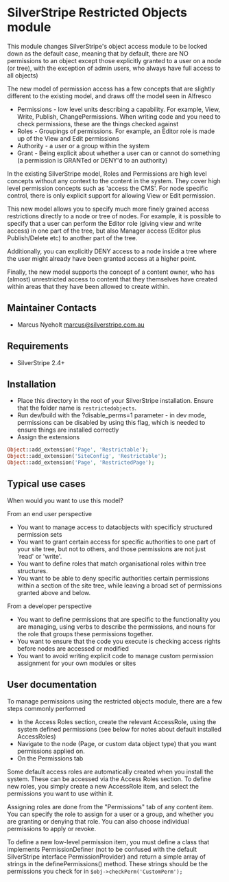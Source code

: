 # SilverStripe Restricted Objects module

This module changes SilverStripe's object access module to be locked down
as the default case, meaning that by default, there are NO permissions to
an object except those explicitly granted to a user on a node (or tree), with
the exception of admin users, who always have full access to all objects)

The new model of permission access has a few concepts that are slightly
different to the existing model, and draws off the model seen in Alfresco

* Permissions - low level units describing a capability. For example, View, 
  Write, Publish, ChangePermissions. When writing code and you need to check
  permissions, these are the things checked against
* Roles - Groupings of permissions. For example, an Editor role is made up 
  of the View and Edit permissions
* Authority - a user or a group within the system
* Grant - Being explicit about whether a user can or cannot do something 
  (a permission is GRANTed or DENY'd to an authority)

In the existing SilverStripe model, Roles and Permissions are high level 
concepts without any context to the content in the system. They cover
high level permission concepts such as 'access the CMS'. For node specific
control, there is only explicit support for allowing View or Edit permission. 

This new model allows you to specify
much more finely grained access restrictions directly to a node or tree of 
nodes. For example, it is possible to specify that a user can perform the 
Editor role (giving view and write access) in one part of the tree, but 
also Manager access (Editor plus Publish/Delete etc) to another part of the 
tree. 

Additionally, you can explicitly DENY access to a node inside a tree where
the user might already have been granted access at a higher point. 

Finally, the new model supports the concept of a content owner, who has
(almost) unrestricted access to content that they themselves have created 
within areas that they have been allowed to create within. 

## Maintainer Contacts
*  Marcus Nyeholt <marcus@silverstripe.com.au>

## Requirements
* SilverStripe 2.4+

## Installation

*  Place this directory in the root of your SilverStripe installation. Ensure
   that the folder name is `restrictedobjects`.
*  Run dev/build with the ?disable_perms=1 parameter - in dev mode, permissions
   can be disabled by using this flag, which is needed to ensure things are 
   installed correctly
* Assign the extensions
  
```php
Object::add_extension('Page', 'Restrictable');
Object::add_extension('SiteConfig', 'Restrictable');
Object::add_extension('Page', 'RestrictedPage');
```

## Typical use cases

When would you want to use this model?

From an end user perspective

* You want to manage access to dataobjects with specificly structured 
  permission sets
* You want to grant certain access for specific authorities to one part of 
  your site tree, but not to others, and those permissions are not just 
  'read' or 'write'. 
* You want to define roles that match organisational roles within tree
  structures. 
* You want to be able to deny specific authorities certain permissions 
  within a section of the site tree, while leaving a broad set of permissions
  granted above and below. 

From a developer perspective

* You want to define permissions that are specific to the functionality you
  are managing, using verbs to describe the permissions, and nouns for the 
  role that groups these permissions together. 
* You want to ensure that the code you execute is checking access rights 
  before nodes are accessed or modified
* You want to avoid writing explicit code to manage custom permission
  assignment for your own modules or sites

## User documentation

To manage permissions using the restricted objects module, there are a few 
steps commonly performed

* In the Access Roles section, create the relevant AccessRole, using the 
  system defined permissions (see below for notes about default installed 
  AccessRoles)
* Navigate to the node (Page, or custom data object type) that you want 
  permissions applied on. 
* On the Permissions tab

Some default access roles are automatically created when you install the 
system. These can be accessed via the Access Roles section.
To define new roles, you simply create a new AccessRole item, and select
the permissions you want to use within it. 

Assigning roles are done from the "Permissions" tab of any content item.
You can specify the role to assign for a user or a group, and whether you are
granting or denying that role. You can also choose individual permissions
to apply or revoke. 

To define a new low-level permission item, you must define a class that 
implements PermissionDefiner (not to be confused with the default
SilverStripe interface PermissionProvider) and return a simple array of
strings in the definePermissions() method. These strings should be the 
permissions you check for in `$obj->checkPerm('CustomPerm');`





